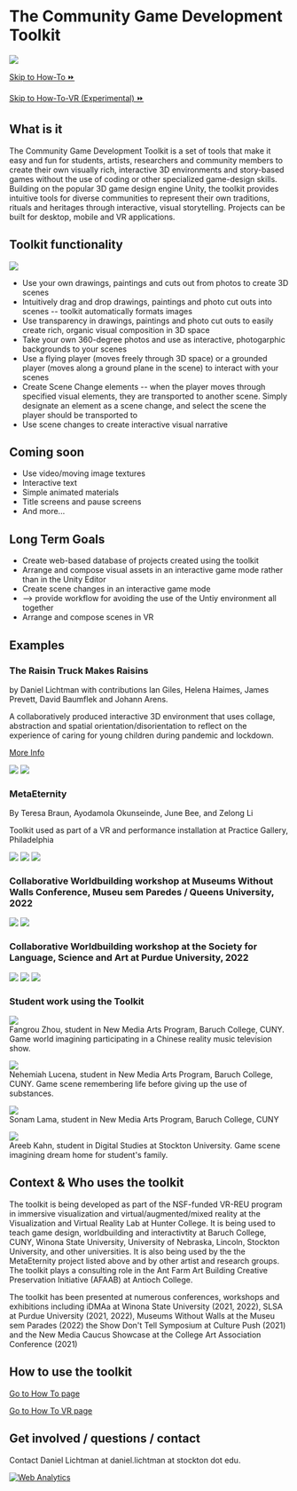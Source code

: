 # The Community Game Development Toolkit

![](images/toolkit.jpg)

[Skip to How-To ⏩](howto.md)

[Skip to How-To-VR (Experimental) ⏩](howtoVR.md)

## What is it
The Community Game Development Toolkit is a set of tools that make it easy and fun for students, artists, researchers and community members to create their own visually rich, interactive 3D environments and story-based games without the use of coding or other specialized game-design skills. Building on the popular 3D game design engine Unity, the toolkit provides intuitive tools for diverse communities to represent their own traditions, rituals and heritages through interactive, visual storytelling. Projects can be built for desktop, mobile and VR applications.

## Toolkit functionality

![](images/toolkit-diagram-1.jpg)

* Use your own drawings, paintings and cuts out from photos to create 3D scenes
* Intuitively drag and drop drawings, paintings and photo cut outs into scenes -- toolkit automatically formats images
* Use transparency in drawings, paintings and photo cut outs to easily create rich, organic visual composition in 3D space
* Take your own 360-degree photos and use as interactive, photogarphic backgrounds to your scenes
* Use a flying player (moves freely through 3D space) or a grounded player (moves along a ground plane in the scene) to interact with your scenes
* Create Scene Change elements -- when the player moves through specified visual elements, they are transported to another scene. Simply designate an element as a scene change, and select the scene the player should be transported to
* Use scene changes to create interactive visual narrative

## Coming soon

* Use video/moving image textures
* Interactive text
* Simple animated materials
* Title screens and pause screens
* And more...

## Long Term Goals

* Create web-based database of projects created using the toolkit
* Arrange and compose visual assets in an interactive game mode rather than in the Unity Editor
* Create scene changes in an interactive game mode
* --> provide workflow for avoiding the use of the Untiy environment all together
* Arrange and compose scenes in VR

## Examples
### The Raisin Truck Makes Raisins

by Daniel Lichtman with contributions Ian Giles, Helena Haimes, James Prevett, David Baumflek and Johann Arens.


A collaboratively produced interactive 3D environment that uses collage, abstraction and spatial orientation/disorientation to reflect on the experience of caring for young children during pandemic and lockdown.

[More Info](https://www.daniellichtman.com/raisintruck/)

![](images/rt-mountain.jpg)
![](images/rt-mouse.jpg)

### MetaEternity

By Teresa Braun, Ayodamola Okunseinde, June Bee, and Zelong Li

Toolkit used as part of a VR and performance installation at Practice Gallery, Philadelphia

![](images/meta-1.jpg)
![](images/meta-2.jpg)
![](images/meta-3.JPG)

### Collaborative Worldbuilding workshop at Museums Without Walls Conference, Museu sem Paredes / Queens University, 2022

![](images/mwow-1.png)
![](images/mwow-2.png)

### Collaborative Worldbuilding workshop at the Society for Language, Science and Art at Purdue University, 2022

![](images/slsa-liz.jpg)
![](images/slsa-chris.jpg)
![](images/slsa-pratistha.jpg)

### Student work using the Toolkit

![](images/student3.jpeg)   
Fangrou Zhou, student in New Media Arts Program, Baruch College, CUNY. Game world imagining participating in a Chinese reality music television show.

![](images/student0.jpeg)   
Nehemiah Lucena, student in New Media Arts Program, Baruch College, CUNY. Game scene remembering life before giving up the use of substances.

![](images/student4.jpeg)  
Sonam Lama, student in New Media Arts Program, Baruch College, CUNY

![](images/stockton-student-areeb.jpg)  
Areeb Kahn, student in Digital Studies at Stockton University. Game scene imagining dream home for student's family.





## Context & Who uses the toolkit

The toolkit is being developed as part of the NSF-funded VR-REU program in immersive visualization and virtual/augmented/mixed reality at the Visualization and Virtual Reality Lab at Hunter College. It is being used to teach game design, worldbuilding and interactivtity at Baruch College, CUNY, Winona State University, University of Nebraska, Lincoln, Stockton University, and other universities. It is also being used by the the MetaEternity project listed above and by other artist and research groups. The toolkit plays a consulting role in the Ant Farm Art Building Creative Preservation Initiative (AFAAB) at Antioch College.

The toolkit has been presented at numerous conferences, workshops and exhibitions including iDMAa at Winona State University (2021, 2022), SLSA at Purdue University (2021, 2022), Museums Without Walls at the Museu sem Parades (2022) the Show Don't Tell Symposium at Culture Push (2021) and the New Media Caucus Showcase at the College Art Association Conference (2021)


<a name="howto"></a>

## How to use the toolkit
[Go to How To page](howto.md)

[Go to How To VR page](howtoVR.md)

## Get involved / questions / contact
Contact Daniel Lichtman at daniel.lichtman at stockton dot edu.

<!---- begin statcounter ---->
<script type="text/javascript">
var sc_project = 12399103;
var sc_invisible = 1;
var sc_security = "dbebcd0c";
</script>
<script type="text/javascript" src="https://www.statcounter.com/counter/counter.js" async></script>
<noscript>
<div class="statcounter">
    <a title="Web Analytics" href="https://statcounter.com/" target="_blank"><img class="statcounter" src="https://c.statcounter.com/12399103/0/dbebcd0c/1/" alt="Web Analytics" /></a>
</div>
</noscript>
<!-- end statcounter -->
 

